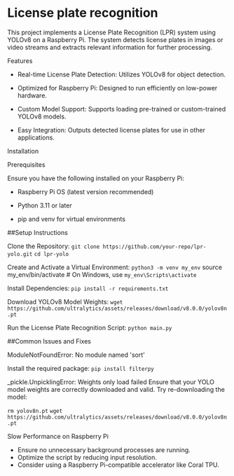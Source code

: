 # License plate recognition

This project implements a License Plate Recognition (LPR) system using YOLOv8 on a Raspberry Pi. The system detects license plates in images or video streams and extracts relevant information for further processing.

Features

 - Real-time License Plate Detection: Utilizes YOLOv8 for object detection.

 - Optimized for Raspberry Pi: Designed to run efficiently on low-power hardware.

 - Custom Model Support: Supports loading pre-trained or custom-trained YOLOv8 models.

 - Easy Integration: Outputs detected license plates for use in other applications.

Installation

Prerequisites

Ensure you have the following installed on your Raspberry Pi:

 - Raspberry Pi OS (latest version recommended)

 - Python 3.11 or later

 - pip and venv for virtual environments

##Setup Instructions

Clone the Repository:
`git clone https://github.com/your-repo/lpr-yolo.git`
`cd lpr-yolo`

Create and Activate a Virtual Environment:
`python3 -m venv my_env`
source my_env/bin/activate  # On Windows, use `my_env\Scripts\activate`

Install Dependencies:
`pip install -r requirements.txt`

Download YOLOv8 Model Weights:
`wget https://github.com/ultralytics/assets/releases/download/v8.0.0/yolov8n.pt`

Run the License Plate Recognition Script:
`python main.py`

##Common Issues and Fixes

ModuleNotFoundError: No module named 'sort'

Install the required package:
`pip install filterpy`

_pickle.UnpicklingError: Weights only load failed
Ensure that your YOLO model weights are correctly downloaded and valid.
Try re-downloading the model:

`rm yolov8n.pt`
`wget https://github.com/ultralytics/assets/releases/download/v8.0.0/yolov8n.pt`

Slow Performance on Raspberry Pi
- Ensure no unnecessary background processes are running.
- Optimize the script by reducing input resolution.
- Consider using a Raspberry Pi-compatible accelerator like Coral TPU.
 
